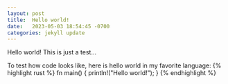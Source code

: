 ```yaml
---
layout: post
title:  Hello world!
date:   2023-05-03 18:54:45 -0700
categories: jekyll update
---
```

Hello world! This is just a test...

To test how code looks like, here is hello world in my favorite language:
{% highlight rust %}
fn main() {
  println!("Hello world!");
}
{% endhighlight %}
